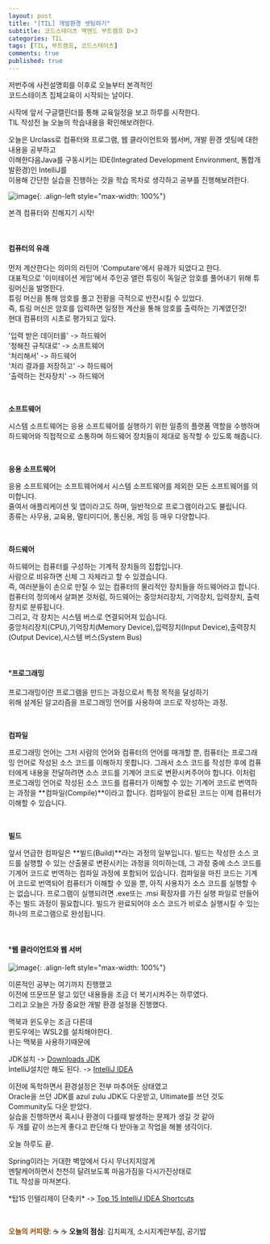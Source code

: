 ```yaml
---
layout: post
title: "[TIL] 개발환경 셋팅하기"
subtitle: 코드스테이츠 백엔드 부트캠프 D+3
categories: TIL
tags: [TIL, 부트캠프, 코드스테이츠]
comments: true
published: true
---
```


저번주에 사전설명회를 이후로 오늘부터 본격적인  
코드스테이츠 집체교육이 시작되는 날이다.

시작에 앞서 구글캘린더를 통해 교육일정을 보고 하루를 시작한다.   
TIL 작성전 늘 오늘의 학습내용을 확인해보려한다.

오늘은 Urclass로 컴퓨터와 프로그램, 웹 클라이언트와 웹서버, 개발 환경 셋팅에 대한 내용을 공부하고  
이해한다음Java를 구동시키는 IDE(Integrated Development Environment, 통합개발환경)인 IntelliJ를  
이용해 간단한 실습을 진행하는 것을 학습 목차로 생각하고 공부를 진행해보려한다.

![image](https://user-images.githubusercontent.com/95069395/216813686-83df86b7-2d44-40b3-ab8f-89f65b7e11bd.gif){: .align-left style="max-width: 100%"}


본격 컴퓨터와 친해지기 시작!

<br/>

#### **컴퓨터의 유래**

먼저 계산한다는 의미의 라틴어 'Computare'에서 유래가 되었다고 한다.  
대표적으로 '이미테이션 게임'에서 주인공 앨런 튜링이 독일군 암호를 풀어내기 위해 튜링머신을 발명한다.  
튜링 머신을 통해 암호를 풀고 전황을 극적으로 반전시킬 수 있었다.  
즉, 튜링 머신은 암호를 입력하면 일정한 계산을 통해 암호를 출력하는 기계였던것!  
현대 컴퓨터의 시초로 평가되고 있다.

'입력 받은 데이터를' -> 하드웨어  
'정해진 규칙대로' -> 소프트웨어  
'처리해서' -> 하드웨어  
'처리 결과를 저장하고' -> 하드웨어   
'출력하는 전자장치' -> 하드웨어

<br/>

**소프트웨어**

시스템 소프트웨어는 응용 소프트웨어를 실행하기 위한 일종의 플랫폼 역할을 수행하며  
하드웨어와 직접적으로 소통하며 하드웨어 장치들이 제대로 동작할 수 있도록 해줍니다.

<br/>

**응용 소프트웨어**

응용 소프트웨어는 소프트웨어에서 시스템 소프트웨어를 제외한 모든 소프트웨어를 의미합니다.   
줄여서 애플리케이션 및 앱이라고도 하며, 일반적으로 프로그램이라고도 불립니다.   
종류는 사무용, 교육용, 멀티미디어, 통신용, 게임 등 매우 다양합니다.

<br/>

**하드웨어**

하드웨어는 컴퓨터를 구성하는 기계적 장치들의 집합입니다.   
사람으로 비유하면 신체 그 자체라고 할 수 있겠습니다.   
즉, 여러분들이 손으로 만질 수 있는 컴퓨터의 물리적인 장치들을 하드웨어라고 합니다.   
컴퓨터의 정의에서 살펴본 것처럼, 하드웨어는 중앙처리장치, 기억장치, 입력장치, 출력장치로 분류됩니다.   
그리고, 각 장치는 시스템 버스로 연결되어져 있습니다.  
중앙처리장치(CPU),기억장치(Memory Device),입력장치(Input Device),출력장치(Output Device),시스템 버스(System Bus)

<br/>

#### **°프로그래밍**

프로그래밍이란 프로그램을 만드는 과정으로서 특정 목적을 달성하기   
위해 설계된 알고리즘을 프로그래밍 언어를 사용하여 코드로 작성하는 과정.  

<br/>

**컴파일**

프로그래밍 언어는 그저 사람의 언어와 컴퓨터의 언어를 매개할 뿐, 컴퓨터는 프로그래밍 언어로 작성된 소스 코드를 이해하지 못합니다. 그래서 소스 코드를 작성한 후에 컴퓨터에게 내용을 전달하려면 소스 코드를 기계어 코드로 변환시켜주어야 합니다. 이처럼 프로그래밍 언어로 작성된 소스 코드를 컴퓨터가 이해할 수 있는 기계어 코드로 번역하는 과정을 **컴파일(Compile)**이라고 합니다. 컴파일이 완료된 코드는 이제 컴퓨터가 이해할 수 있습니다.

<br/>

**빌드**

앞서 언급한 컴파일은 **빌드(Build)**라는 과정의 일부입니다. 빌드는 작성한 소스 코드를 실행할 수 있는 산출물로 변환시키는 과정을 의미하는데, 그 과정 중에 소스 코드를 기계어 코드로 번역하는 컴파일 과정에 포함되어 있습니다. 컴파일을 마친 코드는 기계어 코드로 번역되어 컴퓨터가 이해할 수 있을 뿐, 아직 사용자가 소스 코드를 실행할 수는 없습니다. 프로그램이 실행되려면 .exe또는 .msi 확장자를 가진 실행 파일로 만들어주는 빌드 과정이 필요합니다. 빌드가 완료되어야 소스 코드가 비로소 실행시킬 수 있는 하나의 프로그램으로 완성됩니다.

<br/>

#### **°웹 클라이언트와 웹 서버**

![image](https://user-images.githubusercontent.com/95069395/216813540-14131e8b-5389-4489-925a-cb8bd5aa78da.png){: .align-left style="max-width: 100%"}

이론적인 공부는 여기까지 진행했고  
이전에 뜨문뜨문 알고 있던 내용들을 조금 더 복기시켜주는 하루였다.  
그리고 오늘은 가장 중요한 개발 환경 설정을 진행했다.

맥북과 윈도우는 조금 다른데  
윈도우에는 WSL2를 설치해야한다.  
나는 맥북을 사용하기때문에

JDK설치 -> [Downloads JDK]  
IntelliJ설치만 해도 된다. -> [IntelliJ IDEA]


이전에 독학하면서 환경설정은 전부 마추어둔 상태였고  
Oracle을 쓰던 JDK를 azul zulu JDK도 다운받고, Ultimate를 쓰던 것도 Community도 다운 받았다.  
실습을 진행하면서 혹시나 환경이 다를때 발생하는 문제가 생길 것 같아  
두 개를 같이 쓰는게 좋다고 판단해 다 받아놓고 작업을 해볼 생각이다.

오늘 하루도 끝.

Spring이라는 거대한 벽앞에서 다시 무너지지않게  
멘탈케어하면서 천천히 달려보도록 마음가짐을 다시가진상태로  
TIL 작성을 마쳐본다.

\*탑15 인텔리제이 단축키\* -> [Top 15 IntelliJ IDEA Shortcuts]

[Downloads JDK]: https://www.azul.com/downloads/?version=java-11-lts&os=macos&architecture=arm-64-bit&package=jdk
[IntelliJ IDEA]: https://www.jetbrains.com/idea/
[Top 15 IntelliJ IDEA Shortcuts]: https://blog.jetbrains.com/idea/2020/03/top-15-intellij-idea-shortcuts/


<br/>

<span style="color:#994C00">**오늘의 커피량**</span>: ☕️ ☕️
**오늘의 점심**: 김치찌개, 소시지계란부침, 공기밥
